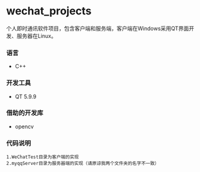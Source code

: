 # wechat_projects
个人即时通讯软件项目，包含客户端和服务端，客户端在Windows采用QT界面开发、服务器在Linux。
### 语言
* C++
### 开发工具
* QT 5.9.9 
### 借助的开发库
* opencv 
### 代码说明
    1.WeChatTest目录为客户端的实现
    2.myqqServer目录为服务器端的实现（请原谅我两个文件夹的名字不一致）
